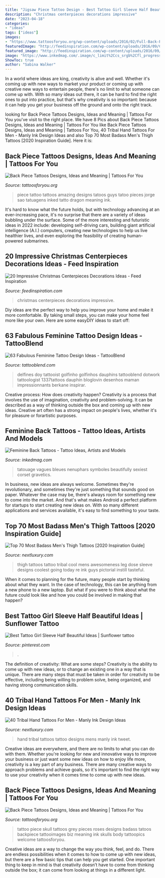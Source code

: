 ```yaml
---
title: "Jigsaw Piece Tattoo Design - Best Tattoo Girl Sleeve Half Beautiful Ideas"
description: "Christmas centerpieces decorations impressive"
date: "2023-04-18"
categories:
- "ideas"
tags: ["ideas"]
images:
- "https://www.tattoosforyou.org/wp-content/uploads/2016/02/Full-Back-Piece-Tattoo.jpg"
featuredImage: "http://feedinspiration.com/wp-content/uploads/2016/09/Christmas-Centerpieces.jpg"
featured_image: "http://feedinspiration.com/wp-content/uploads/2016/09/Christmas-Centerpieces.jpg"
image: "https://www.inkedmag.com/.image/c_limit%2Ccs_srgb%2Cfl_progressive%2Cq_auto:good%2Cw_700/MTYxMTg1NTQwNDI1NjU1NDcw/olympus-digital-camera.jpg"
ShowToc: true
author: "Sabina Walker"
---
```



In a world where ideas are king, creativity is alive and well. Whether it's coming up with new ways to market your product or coming up with creative new ways to entertain people, there's no limit to what someone can come up with. With so many ideas out there, it can be hard to find the right ones to put into practice, but that's why creativity is so important: because it can help you get your business off the ground and onto the right track.

	

		
looking for Back Piece Tattoos Designs, Ideas and Meaning | Tattoos For You you've visit to the right place. We have 8 Pics about Back Piece Tattoos Designs, Ideas and Meaning | Tattoos For You like Back Piece Tattoos Designs, Ideas and Meaning | Tattoos For You, 40 Tribal Hand Tattoos For Men - Manly Ink Design Ideas and also Top 70 Most Badass Men&#039;s Thigh Tattoos [2020 Inspiration Guide]. Here it is:
		
    
## Back Piece Tattoos Designs, Ideas And Meaning | Tattoos For You

<img loading=lazy src="https://www.tattoosforyou.org/wp-content/uploads/2016/02/Full-Back-Piece-Tattoo.jpg" onerror="this.onerror=null;this.src='https://tse1.mm.bing.net/th?id=OIP.NmgHitc3Z_vHMEO7U1VhRQHaJ4&amp;pid=15.1';" alt="Back Piece Tattoos Designs, Ideas and Meaning | Tattoos For You">

_Source: tattoosforyou.org_

>piece tattoo tattoos amazing designs tatoos guys tatoo pieces jorge sao tatuagens inked tatto dragon meaning ink. 

	

It's hard to know what the future holds, but with technology advancing at an ever-increasing pace, it's no surprise that there are a variety of ideas bubbling under the surface. Some of the more interesting and futuristic ideas in 2022 include: developing self-driving cars, building giant artificial intelligence (A.I.) computers, creating new technologies to help us live healthier lives, and even exploring the feasibility of creating human-powered submarines.

    
## 20 Impressive Christmas Centerpieces Decorations Ideas - Feed Inspiration

<img loading=lazy src="http://feedinspiration.com/wp-content/uploads/2016/09/Christmas-Centerpieces.jpg" onerror="this.onerror=null;this.src='https://tse2.mm.bing.net/th?id=OIP.nC6K8jsYYSDNjT_qaaaxZQHaLC&amp;pid=15.1';" alt="20 Impressive Christmas Centerpieces Decorations Ideas - Feed Inspiration">

_Source: feedinspiration.com_

>christmas centerpieces decorations impressive. 

	

Diy ideas are the perfect way to help you improve your home and make it more comfortable. By taking small steps, you can make your home feel more like your own. Here are some easyDIY ideas to start off: 

    
## 63 Fabulous Feminine Tattoo Design Ideas - TattooBlend

<img loading=lazy src="https://tattooblend.com/wp-content/uploads/2016/08/dolphins-pattern-tattoo.jpg" onerror="this.onerror=null;this.src='https://tse4.mm.bing.net/th?id=OIP.nmArJCedj8BS1VCCDlrsBQHaHa&amp;pid=15.1';" alt="63 Fabulous Feminine Tattoo Design Ideas - TattooBlend">

_Source: tattooblend.com_

>delfines doy tattooist golfinho golfinhos dauphins tattooblend dotwork tattoologist 1337tattoos dauphin bloglovin desenhos maman impressionnants berkane inspirar. 

	

Creative process: How does creativity happen?
Creativity is a process that involves the use of imagination, creativity and problem-solving. It can be described as a way of thinking outside the box and coming up with new ideas. Creative art often has a strong impact on people's lives, whether it's for pleasure or forartistic purposes.

    
## Feminine Back Tattoos - Tattoo Ideas, Artists And Models

<img loading=lazy src="https://www.inkedmag.com/.image/c_limit%2Ccs_srgb%2Cfl_progressive%2Cq_auto:good%2Cw_700/MTYxMTg1NTQwNDI1NjU1NDcw/olympus-digital-camera.jpg" onerror="this.onerror=null;this.src='https://tse4.mm.bing.net/th?id=OIP.Ll8yysNGFigkyG3QUAzChAHaLS&amp;pid=15.1';" alt="Feminine Back Tattoos - Tattoo Ideas, Artists and Models">

_Source: inkedmag.com_

>tatouage vagues bleues nenuphars symboles beautifully sexiest corset gravetics. 

	

In business, new ideas are always welcome. Sometimes they're revolutionary, and sometimes they're just something that sounds good on paper. Whatever the case may be, there's always room for something new to come into the market. And that's what makes Android a perfect platform for startups to start creating new ideas on. With so many different applications and services available, it's easy to find something to your taste.

    
## Top 70 Most Badass Men&#039;s Thigh Tattoos [2020 Inspiration Guide]

<img loading=lazy src="http://nextluxury.com/wp-content/uploads/cool-tribal-pattern-mens-thigh-sleeve-tattoo.jpg" onerror="this.onerror=null;this.src='https://tse3.mm.bing.net/th?id=OIP.q5qpcFZdNVioSRKX8X8vkAHaJ4&amp;pid=15.1';" alt="Top 70 Most Badass Men&#039;s Thigh Tattoos [2020 Inspiration Guide]">

_Source: nextluxury.com_

>thigh tattoos tattoo tribal cool mens awesomeness leg dose sleeve designs coolest going today re ink guys pictorial instill tasteful. 

	

When it comes to planning for the future, many people start by thinking about what they want. In the case of technology, this can be anything from a new phone to a new laptop. But what if you were to think about what the future could look like and how you could be involved in making that happen?

    
## Best Tattoo Girl Sleeve Half Beautiful Ideas | Sunflower Tattoo

<img loading=lazy src="https://i.pinimg.com/736x/db/c1/63/dbc1636dbd3050f2df5723d4689ab4bf.jpg" onerror="this.onerror=null;this.src='https://tse4.mm.bing.net/th?id=OIP.SxlMuwYVsl6mVgHl0InoCAAAAA&amp;pid=15.1';" alt="Best Tattoo Girl Sleeve Half Beautiful Ideas | Sunflower tattoo">

_Source: pinterest.com_

>. 

	

The definition of creativity: What are some steps?
Creativity is the ability to come up with new ideas, or to change an existing one in a way that is unique. There are many steps that must be taken in order for creativity to be effective, including being willing to problem solve, being organized, and having strong communication skills.

    
## 40 Tribal Hand Tattoos For Men - Manly Ink Design Ideas

<img loading=lazy src="http://nextluxury.com/wp-content/uploads/guys-skull-tribal-hand-tattoo-designs.jpg" onerror="this.onerror=null;this.src='https://tse1.mm.bing.net/th?id=OIP.2kk3aTqSS6EU7upq29ARLgHaKA&amp;pid=15.1';" alt="40 Tribal Hand Tattoos For Men - Manly Ink Design Ideas">

_Source: nextluxury.com_

>hand tribal tattoos tattoo designs mens manly ink tweet. 

	

Creative ideas are everywhere, and there are no limits to what you can do with them. Whether you're looking for new and innovative ways to improve your business or just want some new ideas on how to enjoy life more, creativity is a key part of any business. There are many creative ways to approach problems and achieve goals, so it's important to find the right way to use your creativity when it comes time to come up with new ideas.

    
## Back Piece Tattoos Designs, Ideas And Meaning | Tattoos For You

<img loading=lazy src="https://www.tattoosforyou.org/wp-content/uploads/2016/02/Back-Piece-Tattoo.jpg" onerror="this.onerror=null;this.src='https://tse2.mm.bing.net/th?id=OIP.OsR-dfAkfz2F4Vd3liLcLgHaLE&amp;pid=15.1';" alt="Back Piece Tattoos Designs, Ideas and Meaning | Tattoos For You">

_Source: tattoosforyou.org_

>tattoo piece skull tattoos grey pieces roses designs badass tatoos backpiece tattooimages biz meaning ink skulls body tattoopics welcome tattoosforyou. 

	

Creative ideas are a way to change the way you think, feel, and do. There are endless possibilities when it comes to how to come up with new ideas, but there are a few basic tips that can help you get started. One important thing to keep in mind is that creativity doesn’t have to come from thinking outside the box; it can come from looking at things in a different light.

